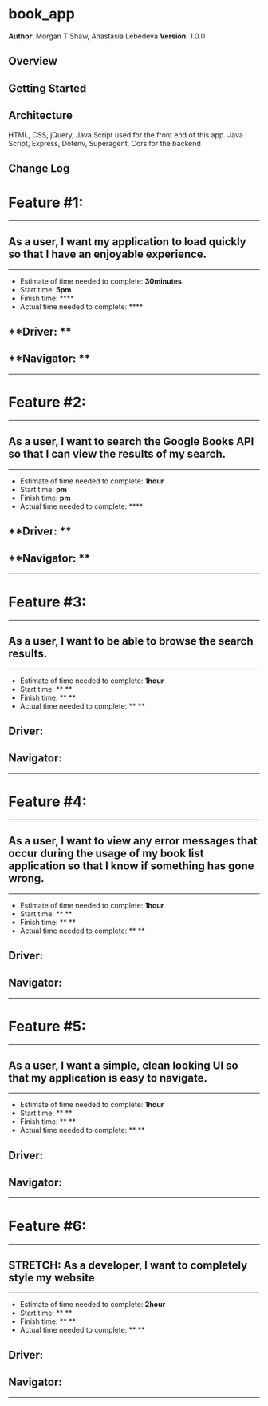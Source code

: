 # book_app

**Author**: Morgan T Shaw, Anastasia Lebedeva
**Version**: 1.0.0

## Overview

## Getting Started

## Architecture
HTML, CSS, jQuery, Java Script used for the front end of this app. 
Java Script, Express, Dotenv, Superagent, Cors for the backend


## Change Log

# Feature #1: 
***
## As a user, I want my application to load quickly so that I have an enjoyable experience.
***
* Estimate of time needed to complete: **30minutes**
* Start time: **5pm**
* Finish time: ****
* Actual time needed to complete: ****

## **Driver:  ** 
## **Navigator: ** 
***

# Feature #2:
***
##  As a user, I want to search the Google Books API so that I can view the results of my search.
***
* Estimate of time needed to complete: **1hour**
* Start time: **pm**
* Finish time: **pm**
* Actual time needed to complete: ****

## **Driver:  ** 
## **Navigator: ** 
***

# Feature #3:
***
## As a user, I want to be able to browse the search results.
***
* Estimate of time needed to complete: **1hour**
* Start time: ** **
* Finish time: ** **
* Actual time needed to complete: ** **

## **Driver:** 
## **Navigator:** 
***

# Feature #4:
***
## As a user, I want to view any error messages that occur during the usage of my book list application so that I know if something has gone wrong.
***
* Estimate of time needed to complete: **1hour**
* Start time: ** **
* Finish time: ** **
* Actual time needed to complete: ** **

## **Driver:** 
## **Navigator:** 
***


# Feature #5:
***
## As a user, I want a simple, clean looking UI so that my application is easy to navigate.
***
* Estimate of time needed to complete: **1hour**
* Start time: ** **
* Finish time: ** **
* Actual time needed to complete: ** **

## **Driver:** 
## **Navigator:** 
***

# Feature #6:
***
##  STRETCH: As a developer, I want to completely style my website
***
* Estimate of time needed to complete: **2hour**
* Start time: ** **
* Finish time: ** **
* Actual time needed to complete: ** **

## **Driver:** 
## **Navigator:** 
***


